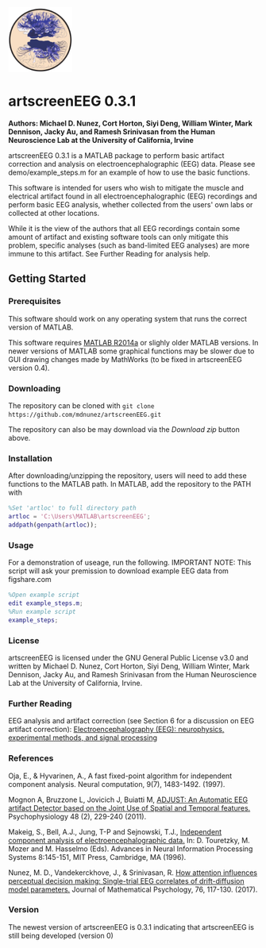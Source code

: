 <img src="./extra/logo.png" width="128">

# artscreenEEG 0.3.1

**Authors: Michael D. Nunez, Cort Horton, Siyi Deng, William Winter, Mark Dennison, Jacky Au, and Ramesh Srinivasan from the Human Neuroscience Lab at the University of California, Irvine**

artscreenEEG 0.3.1 is a MATLAB package to perform basic artifact correction and analysis on electroencephalographic (EEG) data. Please see demo/example_steps.m for an example of how to use the basic functions. 

This software is intended for users who wish to mitigate the muscle and electrical artifact found in all electroencephalographic (EEG) recordings and perform basic EEG analysis, whether collected from the users' own labs or collected at other locations. 

While it is the view of the authors that all EEG recordings contain some amount of artifact and existing software tools can only mitigate this problem, specific analyses (such as band-limited EEG analyses) are more immune to this artifact. See Further Reading for analysis help.

## Getting Started

### Prerequisites

This software should work on any operating system that runs the correct version of MATLAB.

This software requires [MATLAB R2014a](http://www.mathworks.com/products/matlab/) or slighly older MATLAB versions. In newer versions of MATLAB some graphical functions may be slower due to GUI drawing changes made by MathWorks (to be fixed in artscreenEEG version 0.4).

### Downloading

The repository can be cloned with `git clone https://github.com/mdnunez/artscreenEEG.git`

The repository can also be may download via the _Download zip_ button above.

### Installation

After downloading/unzipping the repository, users will need to add these functions to the MATLAB path. In MATLAB, add the repository to the PATH with

```matlab
%Set 'artloc' to full directory path
artloc = 'C:\Users\MATLAB\artscreenEEG';
addpath(genpath(artloc));
```

### Usage

For a demonstration of useage, run the following. IMPORTANT NOTE: This script will ask your premission to download example EEG data from figshare.com

```matlab
%Open example script
edit example_steps.m;
%Run example script
example_steps;
```

### License

artscreenEEG is licensed under the GNU General Public License v3.0 and written by Michael D. Nunez, Cort Horton, Siyi Deng, William Winter, Mark Dennison, Jacky Au, and Ramesh Srinivasan from the Human Neuroscience Lab at the University of California, Irvine.

### Further Reading

EEG analysis and artifact correction (see Section 6 for a discussion on EEG artifact correction): [Electroencephalography (EEG): neurophysics, experimental methods, and signal processing](https://www.researchgate.net/publication/290449135_Electroencephalography_EEG_neurophysics_experimental_methods_and_signal_processing)

### References

Oja, E., & Hyvarinen, A., 
A fast fixed-point algorithm for independent component analysis. 
Neural computation, 9(7), 1483-1492. (1997).

Mognon A, Bruzzone L, Jovicich J, Buiatti M, 
[ADJUST: An Automatic EEG artifact Detector based on the Joint Use of Spatial and Temporal features.](https://www.researchgate.net/publication/45268818_ADJUST_An_automatic_EEG_artifact_detector_based_on_the_joint_use_of_spatial_and_temporal_features) 
Psychophysiology 48 (2), 229-240 (2011).

Makeig, S., Bell, A.J., Jung, T-P and Sejnowski, T.J.,
[Independent component analysis of electroencephalographic data.](https://www.researchgate.net/publication/2242002_Independent_Component_Analysis_of_Electroencephalographic_Data)
In: D. Touretzky, M. Mozer and M. Hasselmo (Eds). Advances in Neural 
Information Processing Systems 8:145-151, MIT Press, Cambridge, MA (1996).

Nunez, M. D., Vandekerckhove, J., & Srinivasan, R. 
[How attention influences perceptual decision making: Single-trial EEG correlates of drift-diffusion model parameters.](https://www.researchgate.net/publication/298275031_How_attention_influences_perceptual_decision_making_Single-trial_EEG_correlates_of_drift-diffusion_model_parameters) 
Journal of Mathematical Psychology, 76, 117-130. (2017).

### Version
The newest version of artscreenEEG is 0.3.1 indicating that artscreenEEG is still being developed (version 0)
